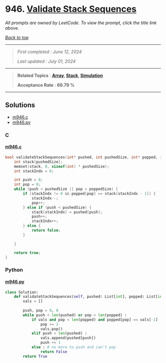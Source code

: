 # 946. [Validate Stack Sequences](<https://leetcode.com/problems/validate-stack-sequences>)

*All prompts are owned by LeetCode. To view the prompt, click the title link above.*

*[Back to top](<../README.md>)*

------

> *First completed : June 12, 2024*
>
> *Last updated : July 01, 2024*

------

> **Related Topics** : **[Array](<by_topic/Array.md>), [Stack](<by_topic/Stack.md>), [Simulation](<by_topic/Simulation.md>)**
>
> **Acceptance Rate** : **69.79 %**

------

## Solutions

- [m946.c](<../my-submissions/m946.c>)
- [m946.py](<../my-submissions/m946.py>)
### C
#### [m946.c](<../my-submissions/m946.c>)
```C
bool validateStackSequences(int* pushed, int pushedSize, int* popped, int poppedSize) {
    int stack[pushedSize];
    memset(stack, 0, sizeof(int) * pushedSize);
    int stackIndx = 0;

    int push = 0;
    int pop = 0;
    while (push < pushedSize || pop < poppedSize) {
        if (stackIndx != 0 && popped[pop] == stack[stackIndx - 1]) {
            stackIndx--;
            pop++;
        } else if (push < pushedSize) {
            stack[stackIndx] = pushed[push];
            push++;
            stackIndx++;
        } else {
            return false;
        }

    }

    return true;
}
```

### Python
#### [m946.py](<../my-submissions/m946.py>)
```Python
class Solution:
    def validateStackSequences(self, pushed: List[int], popped: List[int]) -> bool:
        vals = []
        
        push, pop = 0, 0
        while push < len(pushed) or pop < len(popped) :
            if vals and pop < len(popped) and popped[pop] == vals[-1] :
                pop += 1
                vals.pop()
            elif push < len(pushed) :
                vals.append(pushed[push])
                push += 1
            else : # no more to push and can't pop
                return False
        return True
```


